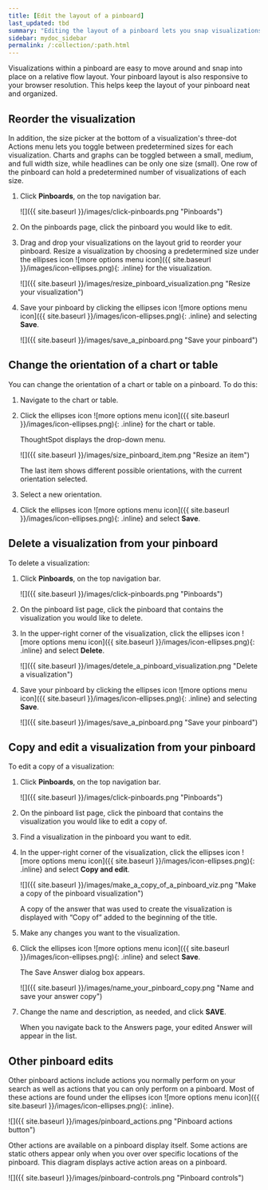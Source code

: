 ```yaml
---
title: [Edit the layout of a pinboard]
last_updated: tbd
summary: "Editing the layout of a pinboard lets you snap visualizations into place, choose between set visualization sizes, and reset your layout."
sidebar: mydoc_sidebar
permalink: /:collection/:path.html
---
```

Visualizations within a pinboard are easy to move around and snap into place on a relative flow layout. Your pinboard layout is also responsive to your browser resolution. This helps keep the layout of your pinboard neat and organized.

## Reorder the visualization

In addition, the size picker at the bottom of a visualization's three-dot Actions menu lets you toggle between predetermined sizes for each visualization. Charts and graphs can be toggled between a small, medium, and full width size, while headlines can be only one size (small). One row of the pinboard can hold a predetermined number of visualizations of each size.

1. Click **Pinboards**, on the top navigation bar.

     ![]({{ site.baseurl }}/images/click-pinboards.png "Pinboards")

2. On the pinboards page, click the pinboard you would like to edit.
3. Drag and drop your visualizations on the layout grid to reorder your pinboard. Resize a visualization by choosing a predetermined size under the ellipses icon ![more options menu icon]({{ site.baseurl }}/images/icon-ellipses.png){: .inline} for the visualization.

     ![]({{ site.baseurl }}/images/resize_pinboard_visualization.png "Resize your visualization")

4. Save your pinboard by clicking the ellipses icon ![more options menu icon]({{ site.baseurl }}/images/icon-ellipses.png){: .inline} and selecting **Save**.

     ![]({{ site.baseurl }}/images/save_a_pinboard.png "Save your pinboard")

## Change the orientation of a chart or table

You can change the orientation of a chart or table on a pinboard. To do this:

1. Navigate to the chart or table.
2. Click the ellipses icon ![more options menu icon]({{ site.baseurl }}/images/icon-ellipses.png){: .inline} for the chart or table.

   ThoughtSpot displays the drop-down menu.

   ![]({{ site.baseurl }}/images/size_pinboard_item.png "Resize an item")

   The last item shows different possible orientations, with the current orientation selected.

3. Select a new orientation.
4. Click the ellipses icon ![more options menu icon]({{ site.baseurl }}/images/icon-ellipses.png){: .inline} and select **Save**.

## Delete a visualization from your pinboard

To delete a visualization:

1. Click **Pinboards**, on the top navigation bar.

     ![]({{ site.baseurl }}/images/click-pinboards.png "Pinboards")

2. On the pinboard list page, click the pinboard that contains the visualization you would like to delete.
3. In the upper-right corner of the visualization, click the ellipses icon ![more options menu icon]({{ site.baseurl }}/images/icon-ellipses.png){: .inline} and select **Delete**.

     ![]({{ site.baseurl }}/images/detele_a_pinboard_visualization.png "Delete a visualization")

4. Save your pinboard by clicking the ellipses icon ![more options menu icon]({{ site.baseurl }}/images/icon-ellipses.png){: .inline} and selecting **Save**.

     ![]({{ site.baseurl }}/images/save_a_pinboard.png "Save your pinboard")

## Copy and edit a visualization from your pinboard

To edit a copy of a visualization:

1. Click **Pinboards**, on the top navigation bar.

   ![]({{ site.baseurl }}/images/click-pinboards.png "Pinboards")

2. On the pinboard list page, click the pinboard that contains the visualization you would like to edit a copy of.

3. Find a visualization in the pinboard you want to edit.

4. In the upper-right corner of the visualization, click the ellipses icon ![more options menu icon]({{ site.baseurl }}/images/icon-ellipses.png){: .inline} and select **Copy and edit**.

   ![]({{ site.baseurl }}/images/make_a_copy_of_a_pinboard_viz.png "Make a copy of the pinboard visualization")

   A copy of the answer that was used to create the visualization is displayed with “Copy of” added to the beginning of the title.

5. Make any changes you want to the visualization.

6. Click the ellipses icon ![more options menu icon]({{ site.baseurl }}/images/icon-ellipses.png){: .inline} and select **Save**.

   The Save Answer dialog box appears.

   ![]({{ site.baseurl }}/images/name_your_pinboard_copy.png "Name and save your answer copy")

7. Change the name and description, as needed, and click **SAVE**.

   When you navigate back to the Answers page, your edited Answer will appear in the list.

## Other pinboard edits

Other pinboard actions include actions you normally perform on your search as
well as actions that you can only perform on a pinboard. Most of these actions
are found under the ellipses icon ![more options menu icon]({{ site.baseurl }}/images/icon-ellipses.png){: .inline}.

![]({{ site.baseurl }}/images/pinboard_actions.png "Pinboard actions button")

Other actions are available on a pinboard display itself. Some actions are
static others appear only when you over over specific locations of the pinboard.
This diagram displays active action areas on a pinboard.

![]({{ site.baseurl }}/images/pinboard-controls.png "Pinboard controls")
